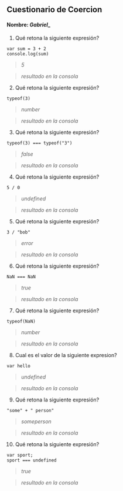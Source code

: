 ## Cuestionario de Coercion
#### Nombre: _Gabriel__
1. Qué retona la siguiente expresión?
```
var sum = 3 + 2
console.log(sum)
```

> _5_

> _resultado en la consola_

2. Qué retona la siguiente expresión?
```
typeof(3)
```

> _number_

> _resultado en la consola_

3. Qué retona la siguiente expresión?
```
typeof(3) === typeof("3")
```

> _false_

> _resultado en la consola_

4. Qué retona la siguiente expresión?
```
5 / 0
```

> _undefined_

> _resultado en la consola_

5. Qué retona la siguiente expresión?
```
3 / "bob"
```

> _error_

> _resultado en la consola_

6. Qué retona la siguiente expresión?
```
NaN === NaN
```

> _true_

> _resultado en la consola_

7. Qué retona la siguiente expresión?
```
typeof(NaN)
```

> _number_

> _resultado en la consola_

8. Cual es el valor de la siguiente expresion?
```
var hello
```

> _undefined_

> _resultado en la consola_

9. Qué retona la siguiente expresión?
```
"some" + " person"
```

> _someperson_

> _resultado en la consola_

10. Qué retona la siguiente expresión?
```
var sport; 
sport === undefined
```

> _true_

> _resultado en la consola_


